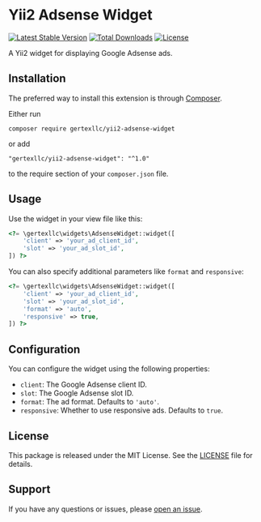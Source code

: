# Yii2 Adsense Widget

[![Latest Stable Version](https://poser.pugx.org/gertexllc/yii2-adsense-widget/v)](//packagist.org/packages/gertexllc/yii2-adsense-widget) [![Total Downloads](https://poser.pugx.org/gertexllc/yii2-adsense-widget/downloads)](//packagist.org/packages/gertexllc/yii2-adsense-widget) [![License](https://poser.pugx.org/gertexllc/yii2-adsense-widget/license)](//packagist.org/packages/gertexllc/yii2-adsense-widget)

A Yii2 widget for displaying Google Adsense ads.

## Installation

The preferred way to install this extension is through [Composer](https://getcomposer.org/).

Either run

```
composer require gertexllc/yii2-adsense-widget
```

or add

```
"gertexllc/yii2-adsense-widget": "^1.0"
```

to the require section of your `composer.json` file.

## Usage

Use the widget in your view file like this:

```php
<?= \gertexllc\widgets\AdsenseWidget::widget([
    'client' => 'your_ad_client_id',
    'slot' => 'your_ad_slot_id',
]) ?>
```

You can also specify additional parameters like `format` and `responsive`:

```php
<?= \gertexllc\widgets\AdsenseWidget::widget([
    'client' => 'your_ad_client_id',
    'slot' => 'your_ad_slot_id',
    'format' => 'auto',
    'responsive' => true,
]) ?>
```

## Configuration

You can configure the widget using the following properties:

- `client`: The Google Adsense client ID.
- `slot`: The Google Adsense slot ID.
- `format`: The ad format. Defaults to `'auto'`.
- `responsive`: Whether to use responsive ads. Defaults to `true`.

## License

This package is released under the MIT License. See the [LICENSE](LICENSE) file for details.

## Support

If you have any questions or issues, please [open an issue](https://github.com/gertexllc/yii2-adsense-widget/issues).